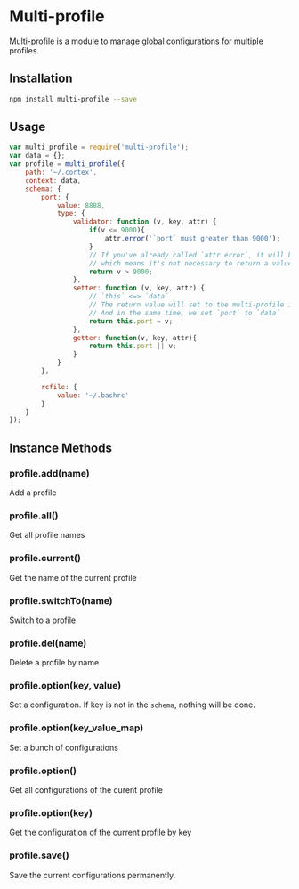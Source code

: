 # Multi-profile

Multi-profile is a module to manage global configurations for multiple profiles.

## Installation

```sh
npm install multi-profile --save
```

## Usage

```js
var multi_profile = require('multi-profile');
var data = {};
var profile = multi_profile({
    path: '~/.cortex',
    context: data,
    schema: {
        port: {
            value: 8888,
            type: {
                validator: function (v, key, attr) {
                    if(v <= 9000){
                        attr.error('`port` must greater than 9000');
                    }
                    // If you've already called `attr.error`, it will be considered a failure,
                    // which means it's not necessary to return a value
                    return v > 9000;
                },
                setter: function (v, key, attr) {
                    // `this` <=> `data`
                    // The return value will set to the multi-profile instance.
                    // And in the same time, we set `port` to `data`
                    return this.port = v;
                },
                getter: function(v, key, attr){
                    return this.port || v;
                }
            }
        },

        rcfile: {
            value: '~/.bashrc'
        }
    }
});
```

## Instance Methods

### profile.add(name)

Add a profile

### profile.all()

Get all profile names

### profile.current()

Get the name of the current profile

### profile.switchTo(name)

Switch to a profile

### profile.del(name)

Delete a profile by name

### profile.option(key, value)

Set a configuration. If key is not in the `schema`, nothing will be done.

### profile.option(key_value_map)

Set a bunch of configurations

### profile.option()

Get all configurations of the curent profile

### profile.option(key)

Get the configuration of the current profile by key

### profile.save()

Save the current configurations permanently.



